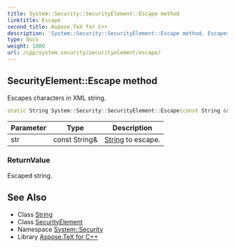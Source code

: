 ```yaml
---
title: System::Security::SecurityElement::Escape method
linktitle: Escape
second_title: Aspose.TeX for C++
description: 'System::Security::SecurityElement::Escape method. Escapes characters in XML string in C++.'
type: docs
weight: 1800
url: /cpp/system.security/securityelement/escape/
---
```

## SecurityElement::Escape method


Escapes characters in XML string.

```cpp
static String System::Security::SecurityElement::Escape(const String &str)
```


| Parameter | Type | Description |
| --- | --- | --- |
| str | const String\& | [String](../../../system/string/) to escape. |

### ReturnValue

Escaped string.

## See Also

* Class [String](../../../system/string/)
* Class [SecurityElement](../)
* Namespace [System::Security](../../)
* Library [Aspose.TeX for C++](../../../)
